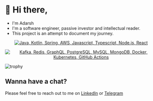 # 👋 Hi there,

- I'm Adarsh
- I'm a software engineer, passive investor and intellectual reader.
- This project is an attempt to document my journey.

<p align="center">
  <a href="https://skillicons.dev">
    <img src="https://skillicons.dev/icons?i=java,kotlin,spring,aws,js,ts,nodejs,react&theme=light"  alt="Java, Kotlin, Spring, AWS, Javascript, Typescript, Node.js, React"/>
  </a>
</p>
<p align="center">
  <a href="https://skillicons.dev">
    <img src="https://skillicons.dev/icons?i=kafka,redis,graphql,postgres,mysql,mongodb,docker,kubernetes,githubactions&theme=light"  alt="Kafka, Redis, GraphQL, PostgreSQL, MySQL, MongoDB, Docker, Kubernetes, GitHub Actions"/>
  </a>
</p>

![trophy](https://github-profile-trophy.vercel.app/?username=xadarshkumar&title=-Issues,-Stars&column=-1&theme=gruvbox)

## Wanna have a chat?

Please feel free to reach out to me on [LinkedIn](https://www.linkedin.com/in/adarsh0714/) or [Telegram](https://t.me/one4adarsh)
